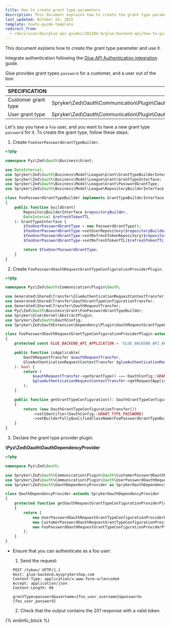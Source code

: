 ```yaml
---
title: How to create grant type parameters
description: This document explains how to create the grant type parameters and how to use them in code
last_updated: October 24, 2022
template: howto-guide-template
redirect_from:
  - /docs/scos/dev/glue-api-guides/202204.0/glue-backend-api/how-to-guides/create-grant-type-parameters.html
---
```


This document explains how to create the grant type parameter and use it.

Integrate authentication following the [Glue API Authentication integration](/docs/scos/dev/technical-enhancement-integration-guides/glue-authentication-integration.html) guide.

Glue provides grant types `password` for a customer, and a user out of the box:

| SPECIFICATION           | PLUGIN           |
| -------------- | ----------------- |
| Customer grant type | Spryker\Zed\Oauth\Communication\Plugin\Oauth\CustomerPasswordOauthRequestGrantTypeConfigurationProviderPlugin |
| User grant type | Spryker\Zed\Oauth\Communication\Plugin\Oauth\UserPasswordOauthRequestGrantTypeConfigurationProviderPlugin |


Let's say you have a `Foo` user, and you want to have a new grant type `password` for it. To create the grant type, follow these steps:

1. Create `FooUserPasswordGrantTypeBuilder`.
   
```php
<?php

namespace Pyz\Zed\Oauth\Business\Grant;

use DateInterval;
use Spryker\Zed\Oauth\Business\Model\League\Grant\GrantTypeBuilderInterface;
use Spryker\Zed\Oauth\Business\Model\League\Grant\GrantTypeInterface;
use Spryker\Zed\Oauth\Business\Model\League\Grant\PasswordGrantType;
use Spryker\Zed\Oauth\Business\Model\League\RepositoryBuilderInterface;

class FooPasswordGrantTypeBuilder implements GrantTypeBuilderInterface
{
    public function buildGrant(
        RepositoryBuilderInterface $repositoryBuilder,
        DateInterval $refreshTokenTTL
    ): GrantTypeInterface {
        $fooUserPasswordGrantType = new PasswordGrantType();
        $fooUserPasswordGrantType->setUserRepository($repositoryBuilder->createOauthFooUserRepository());
        $fooUserPasswordGrantType->setRefreshTokenRepository($repositoryBuilder->createRefreshTokenRepository());
        $fooUserPasswordGrantType->setRefreshTokenTTL($refreshTokenTTL);

        return $fooUserPasswordGrantType;
    }
}
```

2. Create `FooPasswordOauthRequestGrantTypeConfigurationProviderPlugin`.

```php
<?php

namespace Pyz\Zed\Oauth\Communication\Plugin\Oauth;

use Generated\Shared\Transfer\GlueAuthenticationRequestContextTransfer;
use Generated\Shared\Transfer\OauthGrantTypeConfigurationTransfer;
use Generated\Shared\Transfer\OauthRequestTransfer;
use Pyz\Zed\Oauth\Business\Grant\FooPasswordGrantTypeBuilder;
use Spryker\Glue\Kernel\AbstractPlugin;
use Spryker\Zed\Oauth\OauthConfig;
use Spryker\Zed\OauthExtension\Dependency\Plugin\OauthRequestGrantTypeConfigurationProviderPluginInterface;

class FooPasswordOauthRequestGrantTypeConfigurationProviderPlugin extends AbstractPlugin implements OauthRequestGrantTypeConfigurationProviderPluginInterface
{
    protected const GLUE_BACKEND_API_APPLICATION = 'GLUE_BACKEND_API_APPLICATION';

    public function isApplicable(
        OauthRequestTransfer $oauthRequestTransfer,
        GlueAuthenticationRequestContextTransfer $glueAuthenticationRequestContextTransfer
    ): bool {
        return (
            $oauthRequestTransfer->getGrantType() === OauthConfig::GRANT_TYPE_PASSWORD &&
            $glueAuthenticationRequestContextTransfer->getRequestApplication() === static::GLUE_BACKEND_API_APPLICATION
        );
    }

    public function getGrantTypeConfiguration(): OauthGrantTypeConfigurationTransfer
    {
        return (new OauthGrantTypeConfigurationTransfer())
            ->setIdentifier(OauthConfig::GRANT_TYPE_PASSWORD)
            ->setBuilderFullyQualifiedClassName(FooPasswordGrantTypeBuilder::class);
    }
}

```

3. Declare the grant type provider plugin.

**\Pyz\Zed\Oauth\OauthDependencyProvider**

```php
<?php

namespace Pyz\Zed\Oauth;

use Spryker\Zed\Oauth\Communication\Plugin\Oauth\CustomerPasswordOauthRequestGrantTypeConfigurationProviderPlugin;
use Spryker\Zed\Oauth\Communication\Plugin\Oauth\UserPasswordOauthRequestGrantTypeConfigurationProviderPlugin;
use Spryker\Zed\Oauth\OauthDependencyProvider as SprykerOauthDependencyProvider;

class OauthDependencyProvider extends SprykerOauthDependencyProvider
{
    protected function getOauthRequestGrantTypeConfigurationProviderPlugins(): array
    {
        return [
            new UserPasswordOauthRequestGrantTypeConfigurationProviderPlugin(),
            new CustomerPasswordOauthRequestGrantTypeConfigurationProviderPlugin(),
            new FooPasswordOauthRequestGrantTypeConfigurationProviderPlugin(),
        ];
    }
}

```

* Ensure that you can authenticate as a foo user:

    1. Send the request:
    ```
    POST /token/ HTTP/1.1
    Host: glue-backend.mysprykershop.com
    Content-Type: application/x-www-form-urlencoded
    Accept: application/json
    Content-Length: 66

    grantType=password&username={foo_user_username}&password={foo_user_password}
    ```

    2. Check that the output contains the 201 response with a valid token.

{% endinfo_block %}
